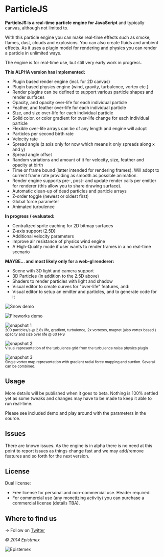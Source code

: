 ﻿ParticleJS
==========

**ParticleJS is a real-time particle engine for JavaScript** and typically canvas,
although not limited to.

With this particle engine you can make real-time effects such as smoke, flames, dust, clouds
and explosions. You can also create fluids and ambient effects. As it uses
a plugin model for rendering and physics you can render a particle in unlimited ways.

The engine is for real-time use, but still very early work in progress.

**This ALPHA version has implemented:**

- Plugin based render engine (incl. for 2D canvas)
- Plugin based physics engine (wind, gravity, turbulence, vortex etc.)
- Render plugins can be defined to support various particle shapes and render surfaces
- Opacity, and opacity over-life for each individual particle
- Feather, and feather over-life for each individual particle
- Size, and size over-life for each individual particle
- Solid color, or color gradient for over-life change for each individual particle
- Flexible over-life arrays can be of any length and engine will adopt
- Particles per second birth rate
- Velocity rate
- Spread angle (z axis only for now which means it only spreads along x and y)
- Spread angle offset
- Random variations and amount of it for velocity, size, feather and opacity at birth
- Time or frame bound (latter intended for rendering frames). Will adopt to current frame rate providing
as smooth as possible animation.
- Render engine supports pre-, post- and update render calls per emitter for renderer (this allow you to share drawing surface).
- Automatic clean-up of dead particles and particle arrays
- Z-order toggle (newest or oldest first)
- Global force parameter
- Animated turbulence

**In progress / evaluated:**

- Centralized sprite caching for 2D bitmap surfaces
- Z-axis support (2.5D)
- Additional velocity parameters
- Improve air resistance of physics wind engine
- A High-Quality mode if user wants to render frames in a no real-time scenario

**MAYBE... and most likely only for a web-gl renderer:**

- Scene with 3D light and camera support
- 3D Particles (in addition to the 2.5D above)
- Shaders to render particles with light and shadow
- Visual editor to create curves for "over-life" features, and:
- Visual editor to setup an emitter and particles, and to generate code for it

![Snow demo](http://i.imgur.com/akxxoYr.png)

![Fireworks demo](http://i.imgur.com/4S4t9RQ.png)

![snapshot 1](http://i.imgur.com/H4DvC13.png)<br>
<sup>200 particles/s @ 2.8s life, gradient, turbulence, 2x vortexes, magnet (also vortex based ) opacity and size over life @ 60 FPS</sup>

![snapshot 2](http://i.imgur.com/RosB7NO.png)<br>
<sup>Visual representation of the turbulence grid from the turbulence noise physics plugin</sup>

![snapshot 3](http://i.imgur.com/sbAbNwR.png)<br>
<sup>Single vortex map representation with gradient radial force mapping and suction. Several can be combined.</sup>

Usage
-----

More details will be published when it goes to beta. Nothing is 100%
settled yet as some tweaks and changes may have to be made to keep it
able to run real-time.

Please see included demo and play around with the parameters in the source.

Issues
------

There are known issues. As the engine is in alpha there is no need at this point to
report issues as things change fast and we may add/remove features and so forth for
the next version.


License
-------

Dual license:

- Free license for personal and non-commercial use. Header required.
- For commercial use (any monetizing activity) you can purchase a commercial license (details TBA).


Where to find us
----------------

→ Follow on [Twitter](https://twitter.com/epistemex/)

*&copy; 2014 Epistmex*

![Epistemex](http://i.imgur.com/YxO8CtB.png)
